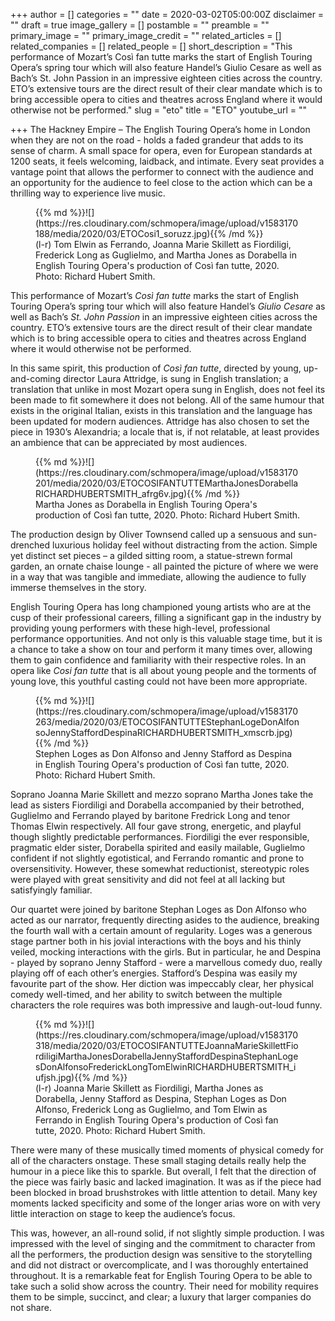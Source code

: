 +++
author = []
categories = ""
date = 2020-03-02T05:00:00Z
disclaimer = ""
draft = true
image_gallery = []
postamble = ""
preamble = ""
primary_image = ""
primary_image_credit = ""
related_articles = []
related_companies = []
related_people = []
short_description = "This performance of Mozart’s Così fan tutte marks the start of English Touring Opera’s spring tour which will also feature Handel’s Giulio Cesare as well as Bach’s St. John Passion in an impressive eighteen cities across the country. ETO’s extensive tours are the direct result of their clear mandate which is to bring accessible opera to cities and theatres across England where it would otherwise not be performed."
slug = "eto"
title = "ETO"
youtube_url = ""

+++
The Hackney Empire – The English Touring Opera’s home in London when they are not on the road - holds a faded grandeur that adds to its sense of charm. A small space for opera, even for European standards at 1200 seats, it feels welcoming, laidback, and intimate. Every seat provides a vantage point that allows the performer to connect with the audience and an opportunity for the audience to feel close to the action which can be a thrilling way to experience live music.

<figure data-type="image">{{% md %}}![](https://res.cloudinary.com/schmopera/image/upload/v1583170188/media/2020/03/ETOCosi1_soruzz.jpg){{% /md %}}

<figcaption>(l-r) Tom Elwin as Ferrando, Joanna Marie Skillett as Fiordiligi, Frederick Long as Guglielmo, and Martha Jones as Dorabella in English Touring Opera's production of Così fan tutte, 2020. Photo: Richard Hubert Smith.</figcaption>

</figure>

This performance of Mozart’s _Così fan tutte_ marks the start of English Touring Opera’s spring tour which will also feature Handel’s _Giulio Cesare_ as well as Bach’s _St. John Passion_ in an impressive eighteen cities across the country. ETO’s extensive tours are the direct result of their clear mandate which is to bring accessible opera to cities and theatres across England where it would otherwise not be performed.

In this same spirit, this production of _Così fan tutte_, directed by young, up-and-coming director Laura Attridge, is sung in English translation; a translation that unlike in most Mozart opera sung in English, does not feel its been made to fit somewhere it does not belong. All of the same humour that exists in the original Italian, exists in this translation and the language has been updated for modern audiences. Attridge has also chosen to set the piece in 1930’s Alexandria; a locale that is, if not relatable, at least provides an ambience that can be appreciated by most audiences.

<figure data-type="image">{{% md %}}![](https://res.cloudinary.com/schmopera/image/upload/v1583170201/media/2020/03/ETOCOSIFANTUTTEMarthaJonesDorabellaRICHARDHUBERTSMITH_afrg6v.jpg){{% /md %}}

<figcaption>Martha Jones as Dorabella in English Touring Opera's production of Così fan tutte, 2020. Photo: Richard Hubert Smith.</figcaption>

</figure>

The production design by Oliver Townsend called up a sensuous and sun-drenched luxurious holiday feel without distracting from the action. Simple yet distinct set pieces – a gilded sitting room, a statue-strewn formal garden, an ornate chaise lounge - all painted the picture of where we were in a way that was tangible and immediate, allowing the audience to fully immerse themselves in the story.

English Touring Opera has long championed young artists who are at the cusp of their professional careers, filling a significant gap in the industry by providing young performers with these high-level, professional performance opportunities. And not only is this valuable stage time, but it is a chance to take a show on tour and perform it many times over, allowing them to gain confidence and familiarity with their respective roles. In an opera like _Cosi fan tutte_ that is all about young people and the torments of young love, this youthful casting could not have been more appropriate.

<figure data-type="image">{{% md %}}![](https://res.cloudinary.com/schmopera/image/upload/v1583170263/media/2020/03/ETOCOSIFANTUTTEStephanLogeDonAlfonsoJennyStaffordDespinaRICHARDHUBERTSMITH_xmscrb.jpg){{% /md %}}

<figcaption>Stephen Loges as Don Alfonso and Jenny Stafford as Despina in English Touring Opera's production of Così fan tutte, 2020. Photo: Richard Hubert Smith.</figcaption>

</figure>

Soprano Joanna Marie Skillett and mezzo soprano Martha Jones take the lead as sisters Fiordiligi and Dorabella accompanied by their betrothed, Guglielmo and Ferrando played by baritone Fredrick Long and tenor Thomas Elwin respectively. All four gave strong, energetic, and playful though slightly predictable performances. Fiordiligi the ever responsible, pragmatic elder sister, Dorabella spirited and easily mailable, Guglielmo confident if not slightly egotistical, and Ferrando romantic and prone to oversensitivity. However, these somewhat reductionist, stereotypic roles were played with great sensitivity and did not feel at all lacking but satisfyingly familiar.

Our quartet were joined by baritone Stephan Loges as Don Alfonso who acted as our narrator, frequently directing asides to the audience, breaking the fourth wall with a certain amount of regularity. Loges was a generous stage partner both in his jovial interactions with the boys and his thinly veiled, mocking interactions with the girls. But in particular, he and Despina - played by soprano Jenny Stafford - were a marvellous comedy duo, really playing off of each other’s energies. Stafford’s Despina was easily my favourite part of the show. Her diction was impeccably clear, her physical comedy well-timed, and her ability to switch between the multiple characters the role requires was both impressive and laugh-out-loud funny.

<figure data-type="image">{{% md %}}![](https://res.cloudinary.com/schmopera/image/upload/v1583170318/media/2020/03/ETOCOSIFANTUTTEJoannaMarieSkillettFiordiligiMarthaJonesDorabellaJennyStaffordDespinaStephanLogesDonAlfonsoFrederickLongTomElwinRICHARDHUBERTSMITH_iufjsh.jpg){{% /md %}}

<figcaption>(l-r) Joanna Marie Skillett as Fiordiligi, Martha Jones as Dorabella, Jenny Stafford as Despina, Stephan Loges as Don Alfonso, Frederick Long as Guglielmo, and Tom Elwin as Ferrando in English Touring Opera's production of Così fan tutte, 2020. Photo: Richard Hubert Smith.</figcaption>

</figure>

There were many of these musically timed moments of physical comedy for all of the characters onstage. These small staging details really help the humour in a piece like this to sparkle. But overall, I felt that the direction of the piece was fairly basic and lacked imagination. It was as if the piece had been blocked in broad brushstrokes with little attention to detail. Many key moments lacked specificity and some of the longer arias wore on with very little interaction on stage to keep the audience’s focus.

This was, however, an all-round solid, if not slightly simple production. I was impressed with the level of singing and the commitment to character from all the performers, the production design was sensitive to the storytelling and did not distract or overcomplicate, and I was thoroughly entertained throughout. It is a remarkable feat for English Touring Opera to be able to take such a solid show across the country. Their need for mobility requires them to be simple, succinct, and clear; a luxury that larger companies do not share.